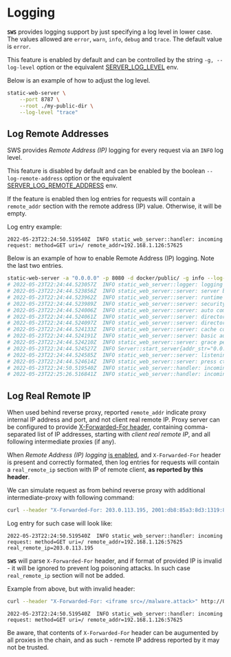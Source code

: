# Logging

**`SWS`** provides logging support by just specifying a log level in lower case. The values allowed are `error`, `warn`, `info`, `debug` and `trace`. The default value is `error`.

This feature is enabled by default and can be controlled by the string `-g, --log-level` option or the equivalent [SERVER_LOG_LEVEL](./../configuration/environment-variables.md#server_log_level) env.

Below is an example of how to adjust the log level.

```sh
static-web-server \
    --port 8787 \
    --root ./my-public-dir \
    --log-level "trace"
```

## Log Remote Addresses

SWS provides *Remote Address (IP)* logging for every request via an `INFO` log level.

This feature is disabled by default and can be enabled by the boolean `--log-remote-address` option or the equivalent [SERVER_LOG_REMOTE_ADDRESS](./../configuration/environment-variables.md#server_log_remote_address) env.

If the feature is enabled then log entries for requests will contain a `remote_addr` section with the remote address (IP) value. Otherwise, it will be empty.

Log entry example:

```log
2022-05-23T22:24:50.519540Z  INFO static_web_server::handler: incoming request: method=GET uri=/ remote_addr=192.168.1.126:57625
```

Below is an example of how to enable Remote Address (IP) logging. Note the last two entries.

```sh
static-web-server -a "0.0.0.0" -p 8080 -d docker/public/ -g info --log-remote-address=true
# 2022-05-23T22:24:44.523057Z  INFO static_web_server::logger: logging level: info
# 2022-05-23T22:24:44.523856Z  INFO static_web_server::server: server bound to TCP socket 0.0.0.0:8080
# 2022-05-23T22:24:44.523962Z  INFO static_web_server::server: runtime worker threads: 4
# 2022-05-23T22:24:44.523989Z  INFO static_web_server::server: security headers: enabled=false
# 2022-05-23T22:24:44.524006Z  INFO static_web_server::server: auto compression: enabled=true
# 2022-05-23T22:24:44.524061Z  INFO static_web_server::server: directory listing: enabled=false
# 2022-05-23T22:24:44.524097Z  INFO static_web_server::server: directory listing order code: 6
# 2022-05-23T22:24:44.524133Z  INFO static_web_server::server: cache control headers: enabled=true
# 2022-05-23T22:24:44.524191Z  INFO static_web_server::server: basic authentication: enabled=false
# 2022-05-23T22:24:44.524210Z  INFO static_web_server::server: grace period before graceful shutdown: 0s
# 2022-05-23T22:24:44.524527Z  INFO Server::start_server{addr_str="0.0.0.0:8080" threads=4}: static_web_server::server: close time.busy=0.00ns time.idle=10.6µs
# 2022-05-23T22:24:44.524585Z  INFO static_web_server::server: listening on http://0.0.0.0:8080
# 2022-05-23T22:24:44.524614Z  INFO static_web_server::server: press ctrl+c to shut down the server
# 2022-05-23T22:24:50.519540Z  INFO static_web_server::handler: incoming request: method=GET uri=/ remote_addr=192.168.1.126:57625
# 2022-05-23T22:25:26.516841Z  INFO static_web_server::handler: incoming request: method=GET uri=/favicon.ico remote_addr=192.168.1.126:57625
```
## Log Real Remote IP

When used behind reverse proxy, reported `remote_addr` indicate proxy internal IP address and port, and not client real remote IP.
Proxy server can be configured to provide [X-Forwarded-For header](https://developer.mozilla.org/en-US/docs/Web/HTTP/Headers/X-Forwarded-For), containing comma-separated list of IP addresses, starting with *client real remote IP*, and all following intermediate proxies (if any).

When *Remote Address (IP) logging* [is enabled](#log-remote-addresses), and `X-Forwarded-For` header is present and correctly formated, then log entries for requests will contain a `real_remote_ip` section with IP of remote client, **as reported by this header**. 

We can simulate request as from behind reverse proxy with additional intermediate-proxy with following command:

```sh
curl --header "X-Forwarded-For: 203.0.113.195, 2001:db8:85a3:8d3:1319:8a2e:370:7348" http://0.0.0.0:8080
```

Log entry for such case will look like:

```log
2022-05-23T22:24:50.519540Z  INFO static_web_server::handler: incoming request: method=GET uri=/ remote_addr=192.168.1.126:57625 real_remote_ip=203.0.113.195
```

**`SWS`** will parse `X-Forwarded-For` header, and if format of provided IP is invalid - it will be ignored to prevent log poisoning attacks. In such case `real_remote_ip` section will not be added.

Example from above, but with invalid header:

```sh
curl --header "X-Forwarded-For: <iframe src=//malware.attack>" http://0.0.0.0:8080
```

```log
2022-05-23T22:24:50.519540Z  INFO static_web_server::handler: incoming request: method=GET uri=/ remote_addr=192.168.1.126:57625
```

Be aware, that contents of `X-Forwarded-For` header can be augumented by all proxies in the chain, and as such - remote IP address reported by it may not be trusted.